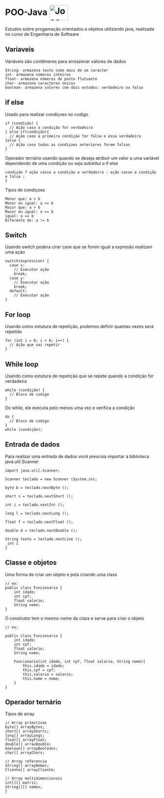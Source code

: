 # POO-Java  <img align="center" alt="Joao-Csharp" height="50" width="60" src="https://cdn.jsdelivr.net/gh/devicons/devicon/icons/java/java-original-wordmark.svg">

Estudos sobre progamação orientados a objetos utilizando java, realizada no curso de Engenharia de Software 

## **Variaveis**
Variáveis são contêineres para armazenar valores de dados
```
String- armazena texto como mais de um caracter
int- armazena números inteiros
float- armazena números de ponto flutuante
char- armazena caracteres únicos
boolean- armazena valores com dois estados: verdadeiro ou falso
```

## **if else**
Usado para realizar condiçoes no codigo  
```
if (condição) {
  // Ação caso a condição for verdadeira
} else if(condição){
  // Ação caso a primeira condição for falsa e essa verdadeira
}else {
  // Ação caso todas as condiçoes anteriores forem falsas
}
```

Operador ternário usando quando se deseja atribuir um valor a uma variável dependendo de uma condição ou seja substitui o if else 
```
condição ? ação casso a condição e verdadeira : ação casso a condição e falsa ;
}
```

Tipos de condiçoes
```
Menor que: a < b
Menor ou igual: a <= b
Maior que: a > b
Maior ou igual: a >= b
igual: a == b
Diferente de: a != b
```

## **Switch**
Usando switch podera cirar case que se forem igual a expresão realizam uma ação
```
switch(expression) {
  case x:
    // Executar ação
    break;
  case y:
    // Executar ação
    break;
  default:
    // Executar ação
}
```

## **For loop**
Usando como estutura de repetição, podemos definir quantas vezes será repetido
```
for (int i = 0; i < 6; i++) {
  // Ação que vai repetir
}
```

## **While loop**
Usando como estutura de repetição que se repete quando a condição for verdadeira
```
while (condição) {
  // Bloco de codigo 
}
```
Do while, ele executa pelo menos uma vez e verifica a condição
```
do {
  // Bloco de codigo
}
while (condição);
```

## **Entrada de dados**
Para realizar uma entrada de dados você prescisa importar a biblioteca java.util.Scanner 
```
import java.util.Scanner;

Scanner teclado = new Scanner (System.in);

byte b = teclado.nextByte ();

short s = teclado.nextShort ();

int i = teclado.nextInt ();

long l = teclado.nextLong ();

float f = teclado.nextFloat ();

double d = teclado.nextDouble ();

String texto = teclado.nextLine ();
 int i
}
```

## **Classe e objetos**
Uma forma de criar um objeto e pela criando uma class
```
// ex:
public class Funcionario {
    int idade;
    int cpf;
    float salario;
    String nome;
}
```

O construtor tem o mesmo nome da class e serve para criar o objeto
```
// ex:

public class Funcionario {
    int idade;
    int cpf;
    float salario;
    String nome;

    Funcionario(int idade, int cpf, float salario, String nome){
        this.idade = idade;
        this.cpf = cpf;
        this.salario = salario;
        this.nome = nome;
    }
}
```

## **Operador ternário**
Tipos de array
```
// Array primitivos 
byte[] arrayBytes;
short[] arrayShorts;
long[] arrayLongs;
float[] arrayFloat;
double[] arrauDouble;
boolean[] arrayBooleans;
char[] arrayChars;

// Array referencia
String[] arrayNomes;
Cliente[] arrayCliente;

// Array multidimensionais
int[][] matriz;
String[][] nomes;
}
```






